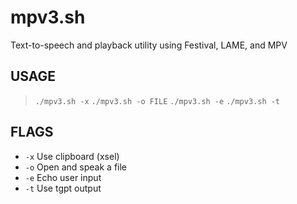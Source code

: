 # mpv3.sh
Text-to-speech and playback utility using Festival, LAME, and MPV

## USAGE
> `./mpv3.sh -x`
> `./mpv3.sh -o FILE`
> `./mpv3.sh -e`
> `./mpv3.sh -t`

## FLAGS
-  `-x`    Use clipboard (xsel)
-  `-o`    Open and speak a file
-  `-e`    Echo user input
-  `-t`    Use tgpt output

